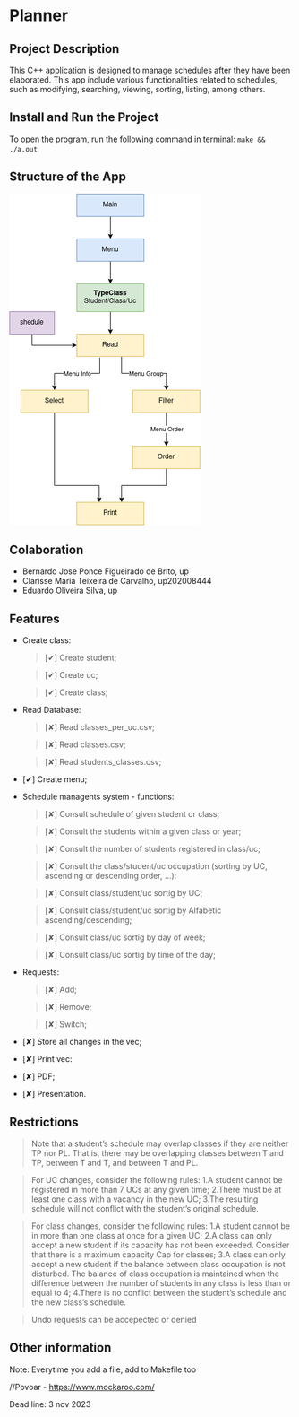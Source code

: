# Planner

## Project Description

This C++ application is designed to manage schedules after they have been elaborated. This app include various functionalities related to schedules, such as modifying, searching, viewing, sorting, listing, among others.

## Install and Run the Project

To open the program, run the following command in terminal:
`make && ./a.out`

## Structure of the App

![uml](uml.drawio.png)

## Colaboration

- Bernardo Jose Ponce Figueirado de Brito, up
- Clarisse Maria Teixeira de Carvalho, up202008444
- Eduardo Oliveira Silva, up

## Features

- Create class:

  > [✔] Create student;

  > [✔] Create uc;

  > [✔] Create class;

- Read Database:

  > [✘] Read classes_per_uc.csv;

  > [✘] Read classes.csv;

  > [✘] Read students_classes.csv;

- [✔] Create menu;

- Schedule managents system - functions:

  > [✘] Consult schedule of given student or class;

  > [✘] Consult the students within a given class or year;

  > [✘] Consult the number of students registered in class/uc;

  > [✘] Consult the class/student/uc occupation (sorting by UC, ascending or descending order, …):

  > [✘] Consult class/student/uc sortig by UC;

  > [✘] Consult class/student/uc sortig by Alfabetic ascending/descending;

  > [✘] Consult class/uc sortig by day of week;

  > [✘] Consult class/uc sortig by time of the day;

- Requests:

  > [✘] Add;

  > [✘] Remove;

  > [✘] Switch;

- [✘] Store all changes in the vec;

- [✘] Print vec:

- [✘] PDF;

- [✘] Presentation.

## Restrictions

> Note that a student’s schedule may overlap classes if they are neither TP nor PL. That is, there may be overlapping classes between T and TP, between T and T, and between T and PL.

> For UC changes, consider the following rules:
> 1.A student cannot be registered in more than 7 UCs at any given time;
> 2.There must be at least one class with a vacancy in the new UC;
> 3.The resulting schedule will not conflict with the student’s original schedule.

> For class changes, consider the following rules:
> 1.A student cannot be in more than one class at once for a given UC;
> 2.A class can only accept a new student if its capacity has not been exceeded. Consider that there is a maximum capacity Cap for classes;
> 3.A class can only accept a new student if the balance between class occupation is not disturbed. The balance of class occupation is maintained when the difference between the number of students in any class is less than or equal to 4;
> 4.There is no conflict between the student’s schedule and the new class’s schedule.

> Undo requests can be accepected or denied

## Other information

Note: Everytime you add a file, add to Makefile too

//Povoar - https://www.mockaroo.com/

Dead line: 3 nov 2023
